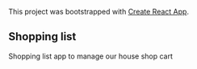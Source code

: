 This project was bootstrapped with [Create React App](https://github.com/facebook/create-react-app).

## Shopping list

Shopping list app to manage our house shop cart 